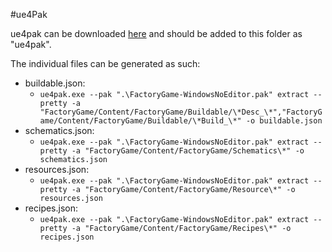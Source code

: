 #ue4Pak

ue4pak can be downloaded [here](https://github.com/Vilsol/ue4pak/releases) and should be added to this folder as
"ue4pak".

The individual files can be generated as such:

- buildable.json:
  - `ue4pak.exe --pak ".\FactoryGame-WindowsNoEditor.pak" extract --pretty -a "FactoryGame/Content/FactoryGame/Buildable/\*Desc_\*","FactoryGame/Content/FactoryGame/Buildable/\*Build_\*" -o buildable.json`
- schematics.json:
  - `ue4pak.exe --pak ".\FactoryGame-WindowsNoEditor.pak" extract --pretty -a "FactoryGame/Content/FactoryGame/Schematics\*" -o schematics.json`
- resources.json:
  - `ue4pak.exe --pak ".\FactoryGame-WindowsNoEditor.pak" extract --pretty -a "FactoryGame/Content/FactoryGame/Resource\*" -o resources.json`
- recipes.json:
  - `ue4pak.exe --pak ".\FactoryGame-WindowsNoEditor.pak" extract --pretty -a "FactoryGame/Content/FactoryGame/Recipes\*" -o recipes.json`
